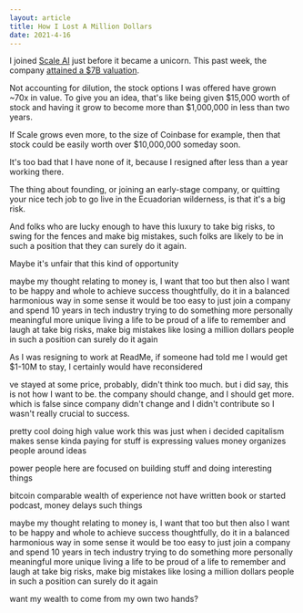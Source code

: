```yaml
---
layout: article
title: How I Lost A Million Dollars
date: 2021-4-16
---
```


I joined [Scale AI](https://scale.com) just before it became a unicorn. This past week, the company [attained a $7B valuation](https://scale.com/blog/series-e).

Not accounting for dilution, the stock options I was offered have grown ~70x in value. To give you an idea, that's like being given $15,000 worth of stock and having it grow to become more than $1,000,000 in less than two years.

If Scale grows even more, to the size of Coinbase for example, then that stock could be easily worth over $10,000,000 someday soon.

It's too bad that I have none of it, because I resigned after less than a year working there.

The thing about founding, or joining an early-stage company, or quitting your nice tech job to go live in the Ecuadorian wilderness, is that it's a big risk.

And folks who are lucky enough to have this luxury to take big risks, to swing for the fences and make big mistakes, such folks are likely to be in such a position that they can surely do it again.



Maybe it's unfair that this kind of opportunity

maybe my thought relating to money is,
I want that too
but then also I want to be happy and whole
to achieve success thoughtfully, do it in a balanced harmonious way
in some sense it would be too easy to just join a company and spend 10 years in tech industry
trying to do something more personally meaningful
more unique
living a life to be proud of
a life to remember
and laugh at
take big risks, make big mistakes
like losing a million dollars
people in such a position can surely do it again





As I was resigning to work at ReadMe, if someone had told me I would get $1-10M to stay, I certainly would have reconsidered

ve stayed at some price, probably, didn't think too much.
but i did say, this is not how I want to be. the company should change, and I should get more. which is false since company didn't change and I didn't contribute so I wasn't really crucial to success.

pretty cool
doing high value work
this was just when i decided capitalism makes sense kinda
paying for stuff is expressing values
money organizes people around ideas

power people here are focused on building stuff and doing interesting things

bitcoin comparable
wealth of experience
not have written book or started podcast, money delays such things

maybe my thought relating to money is,
I want that too
but then also I want to be happy and whole
to achieve success thoughtfully, do it in a balanced harmonious way
in some sense it would be too easy to just join a company and spend 10 years in tech industry
trying to do something more personally meaningful
more unique
living a life to be proud of
a life to remember
and laugh at
take big risks, make big mistakes
like losing a million dollars
people in such a position can surely do it again

want my wealth to come from my own two hands?
